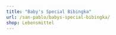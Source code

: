 ```yaml
---
title: "Baby's Special Bibingka"
url: /san-pablo/babys-special-bibingka/
shop: Lebensmittel
---
```

